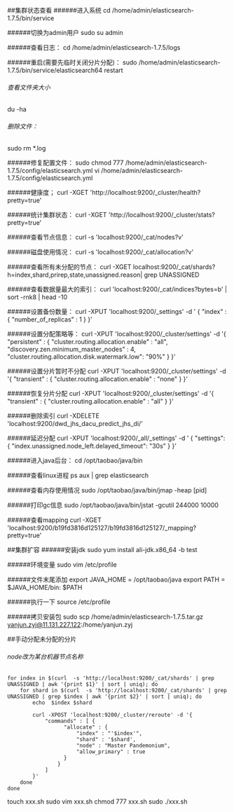 ##集群状态查看
######进入系统
cd /home/admin/elasticsearch-1.7.5/bin/service

######切换为admin用户
sudo su admin

######查看日志：
cd /home/admin/elasticsearch-1.7.5/logs

######重启(需要先临时关闭分片分配)：
sudo /home/admin/elasticsearch-1.7.5/bin/service/elasticsearch64 restart

###### 查看文件夹大小
du -ha

###### 删除文件：
sudo rm *.log

######修复配置文件：
sudo chmod 777 /home/admin/elasticsearch-1.7.5/config/elasticsearch.yml
vi /home/admin/elasticsearch-1.7.5/config/elasticsearch.yml

######健康度；
curl -XGET 'http://localhost:9200/_cluster/health?pretty=true'

######统计集群状态：
curl -XGET 'http://localhost:9200/_cluster/stats?pretty=true'

######查看节点信息：
curl -s 'localhost:9200/_cat/nodes?v'

######磁盘使用情况：
curl -s 'localhost:9200/_cat/allocation?v'

######查看所有未分配的节点：
curl -XGET localhost:9200/_cat/shards?h=index,shard,prirep,state,unassigned.reason| grep UNASSIGNED

######查看数据量最大的索引：
curl 'localhost:9200/_cat/indices?bytes=b' | sort -rnk8 | head -10

######设置备份数量：
curl -XPUT 'localhost:9200/_settings' -d '
{
"index" : {
"number_of_replicas" : 1
}
}'

######设置分配策略等：
curl -XPUT 'localhost:9200/_cluster/settings' -d '{
"persistent" : {
"cluster.routing.allocation.enable" : "all",
"discovery.zen.minimum_master_nodes" : 4,
"cluster.routing.allocation.disk.watermark.low": "90%"
}
}'

######设置分片暂时不分配
curl -XPUT 'localhost:9200/_cluster/settings' -d '{
"transient" : {
"cluster.routing.allocation.enable" : "none"
}
}'

######恢复分片分配
curl -XPUT 'localhost:9200/_cluster/settings' -d '{
"transient" : {
"cluster.routing.allocation.enable" : "all"
}
}'

######删除索引
curl -XDELETE 'localhost:9200/dwd_jhs_dacu_predict_jhs_di/'

######延迟分配
curl -XPUT 'localhost:9200/_all/_settings' -d '
{
"settings": {
"index.unassigned.node_left.delayed_timeout": "30s"
}
}'

######进入java后台：
cd /opt/taobao/java/bin

######查看linux进程
ps aux | grep elasticsearch

######查看内存使用情况
sudo /opt/taobao/java/bin/jmap -heap [pid]

######打印gc信息
sudo /opt/taobao/java/bin/jstat -gcutil 244000 10000

######查看mapping
curl -XGET 'localhost:9200/b19fd3816d125127/b19fd3816d125127/_mapping?pretty=true'

##集群扩容
######安装jdk
sudo yum install ali-jdk.x86_64 -b test

######环境变量
sudo vim /etc/profile

######文件末尾添加
export JAVA_HOME = /opt/taobao/java
export PATH = $JAVA_HOME/bin: $PATH

######执行一下
source /etc/profile

######拷贝安装包
sudo scp /home/admin/elasticsearch-1.7.5.tar.gz yanjun.zyj@11.131.227.122:/home/yanjun.zyj

##手动分配未分配的分片
###### node改为某台机器节点名称
```
for index in $(curl  -s 'http://localhost:9200/_cat/shards' | grep UNASSIGNED | awk '{print $1}' | sort | uniq); do
    for shard in $(curl  -s 'http://localhost:9200/_cat/shards' | grep UNASSIGNED | grep $index | awk '{print $2}' | sort | uniq); do
        echo  $index $shard

        curl -XPOST 'localhost:9200/_cluster/reroute' -d '{
            "commands" : [ {
                  "allocate" : {
                      "index" : "'$index'",
                      "shard" : '$shard',
                      "node" : "Master Pandemonium",
                      "allow_primary" : true
                  }
                }
            ]
        }'
    done
done
```
touch xxx.sh
sudo vim xxx.sh
chmod 777 xxx.sh
sudo ./xxx.sh
